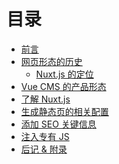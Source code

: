 目录
========

* [前言](README.md)
* [网页形态的历史](web-history.md)
    * [Nuxt.js 的定位](web-history.md#nuxt)
* [Vue CMS 的产品形态](cms-product-design.md)
* [了解 Nuxt.js](nuxt.md)
* [生成静态页的相关配置](config.md)
* [添加 SEO 关键信息](seo-meta.md)
* [注入专有 JS](inject-js.md)
* [后记 & 附录](appendix.md)

